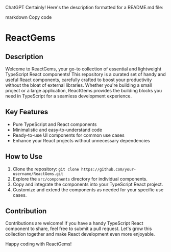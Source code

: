 ChatGPT
Certainly! Here's the description formatted for a README.md file:

markdown
Copy code
# ReactGems

## Description

Welcome to ReactGems, your go-to collection of essential and lightweight TypeScript React components! This repository is a curated set of handy and useful React components, carefully crafted to boost your productivity without the bloat of external libraries. Whether you're building a small project or a large application, ReactGems provides the building blocks you need in TypeScript for a seamless development experience.

## Key Features

- Pure TypeScript and React components
- Minimalistic and easy-to-understand code
- Ready-to-use UI components for common use cases
- Enhance your React projects without unnecessary dependencies

## How to Use

1. Clone the repository: `git clone https://github.com/your-username/ReactGems.git`
2. Explore the `src/components` directory for individual components.
3. Copy and integrate the components into your TypeScript React project.
4. Customize and extend the components as needed for your specific use cases.

## Contribution

Contributions are welcome! If you have a handy TypeScript React component to share, feel free to submit a pull request. Let's grow this collection together and make React development even more enjoyable.

Happy coding with ReactGems!
